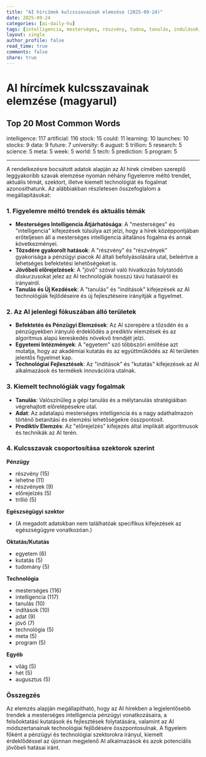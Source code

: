 ```yaml
---
title: "AI hírcímek kulcsszavainak elemzése (2025-09-24)"
date: 2025-09-24
categories: [ai-daily-hu]
tags: [intelligencia, mesterséges, részvény, tudna, tanulás, indulások, részvények, adatok, jövő, egyetem, augusztus, trillió, kutatás, tudomány, meta, hét, világ, tech, előrejelzés, program]
layout: single
author_profile: false
read_time: true
comments: false
share: true
---
```


# AI hírcímek kulcsszavainak elemzése (magyarul)

## Top 20 Most Common Words

intelligence: 117
artificial: 116
stock: 15
could: 11
learning: 10
launches: 10
stocks: 9
data: 9
future: 7
university: 6
august: 5
trillion: 5
research: 5
science: 5
meta: 5
week: 5
world: 5
tech: 5
prediction: 5
program: 5

---

A rendelkezésre bocsátott adatok alapján az AI hírek címében szereplő leggyakoribb szavak elemzése nyomán néhány figyelemre méltó trendet, aktuális témát, szektort, illetve kiemelt technológiát és fogalmat azonosíthatunk. Az alábbiakban részletesen összefoglalom a megállapításokat:

### 1. Figyelemre méltó trendek és aktuális témák
- **Mesterséges Intelligencia Átjárhatósága**: A "mesterséges" és "intelligencia" kifejezések túlsúlya azt jelzi, hogy a hírek középpontjában erőteljesen áll a mesterséges intelligencia általános fogalma és annak következményei.
- **Tőzsdére gyakorolt hatások**: A "részvény" és "részvények" gyakorisága a pénzügyi piacok AI általi befolyásolására utal, beleértve a lehetséges befektetési lehetőségeket is.
- **Jövőbeli előrejelzések**: A "jövő" szóval való hivatkozás folytatódó diskurzusokat jelez az AI technológiák hosszú távú hatásairól és irányairól.
- **Tanulás és Új Kezdések**: A "tanulás" és "indítások" kifejezések az AI technológiák fejlődéseire és új fejlesztéseire irányítják a figyelmet.

### 2. Az AI jelenlegi fókuszában álló területek
- **Befektetés és Pénzügyi Elemzések**: Az AI szerepére a tőzsdén és a pénzügyekben irányuló érdeklődés a prediktív elemzések és az algoritmus alapú kereskedés növekvő trendjét jelzi.
- **Egyetemi Intézmények**: A "egyetem" szó többszöri említése azt mutatja, hogy az akadémiai kutatás és az együttműködés az AI területén jelentős figyelmet kap.
- **Technológiai Fejlesztések**: Az "indítások" és "kutatás" kifejezések az AI alkalmazások és termékek innovációira utalnak.

### 3. Kiemelt technológiák vagy fogalmak
- **Tanulás**: Valószínűleg a gépi tanulás és a mélytanulás stratégiáiban végrehajtott előrelépésekre utal.
- **Adat**: Az adatalapú mesterséges intelligencia és a nagy adathalmazon történő betanítási és elemzési lehetőségekre összpontosít.
- **Prediktív Elemzés**: Az "előrejelzés" kifejezés által implikált algoritmusok és technikák az AI terén.

### 4. Kulcsszavak csoportosítása szektorok szerint

**Pénzügy**
- részvény (15)
- lehetne (11)
- részvények (9)
- előrejelzés (5)
- trillió (5)

**Egészségügyi szektor**
- (A megadott adatokban nem találhatóak specifikus kifejezések az egészségügyre vonatkozóan.)

**Oktatás/Kutatás**
- egyetem (6)
- kutatás (5)
- tudomány (5)

**Technológia**
- mesterséges (116)
- intelligencia (117)
- tanulás (10)
- indítások (10)
- adat (9)
- jövő (7)
- technológia (5)
- meta (5)
- program (5)

**Egyéb**
- világ (5)
- hét (5)
- augusztus (5)

### Összegzés
Az elemzés alapján megállapítható, hogy az AI hírekben a legjelentősebb trendek a mesterséges intelligencia pénzügyi vonatkozásaira, a felsőoktatási kutatások és fejlesztések folytatására, valamint az AI módszertanainak technológiai fejlődésére összpontosulnak. A figyelem főként a pénzügyi és technológiai szektorokra irányul, kiemelt érdeklődéssel az újonnan megjelenő AI alkalmazások és azok potenciális jövőbeli hatásai iránt.